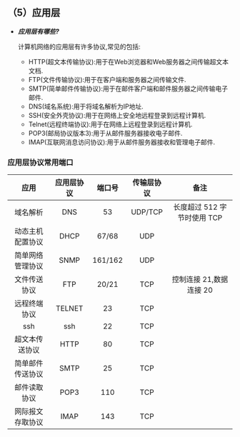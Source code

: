 ## （5）应用层

- ***应用层有哪些?***

  计算机网络的应用层有许多协议,常见的包括:

  - HTTP(超文本传输协议):用于在Web浏览器和Web服务器之间传输超文本文档.
  - FTP(文件传输协议):用于在客户端和服务器之间传输文件.
  - SMTP(简单邮件传输协议):用于在邮件客户端和邮件服务器之间传输电子邮件.
  - DNS(域名系统):用于将域名解析为IP地址.
  - SSH(安全外壳协议):用于在网络上安全地远程登录到远程计算机.
  - Telnet(远程终端协议):用于在网络上远程登录到远程计算机.
  - POP3(邮局协议版本3):用于从邮件服务器接收电子邮件.
  - IMAP(互联网消息访问协议):用于从邮件服务器接收和管理电子邮件.

### 应用层协议常用端口

|       应用       | 应用层协议 | 端口号  | 传输层协议 |            备注             |
| :--------------: | :--------: | :-----: | :--------: | :-------------------------: |
|     域名解析     |    DNS     |   53    |  UDP/TCP   | 长度超过 512 字节时使用 TCP |
| 动态主机配置协议 |    DHCP    |  67/68  |    UDP     |                             |
| 简单网络管理协议 |    SNMP    | 161/162 |    UDP     |                             |
|   文件传送协议   |    FTP     |  20/21  |    TCP     |  控制连接 21,数据连接 20   |
|   远程终端协议   |   TELNET   |   23    |    TCP     |                             |
|       ssh        |    ssh     |   22    |    TCP     |                             |
|  超文本传送协议  |    HTTP    |   80    |    TCP     |                             |
| 简单邮件传送协议 |    SMTP    |   25    |    TCP     |                             |
|   邮件读取协议   |    POP3    |   110   |    TCP     |                             |
| 网际报文存取协议 |    IMAP    |   143   |    TCP     |                             |
